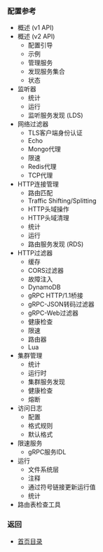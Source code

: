 ### 配置参考

- 概述 (v1 API)
- 概述 (v2 API)
    - 配置引导
    - 示例
    - 管理服务
    - 发现服务集合
    - 状态
- 监听器
    - 统计
    - 运行
    - 监听服务发现 (LDS)
- 网络过滤器
    - TLS客户端身份认证
    - Echo
    - Mongo代理
    - 限速
    - Redis代理
    - TCP代理
- HTTP连接管理
    - 路由匹配
    - Traffic Shifting/Splitting
    - HTTP头域操作
    - HTTP头域清理
    - 统计
    - 运行
    - 路由服务发现 (RDS)
- HTTP过滤器
    - 缓存
    - CORS过滤器
    - 故障注入
    - DynamoDB
    - gRPC HTTP/1.1桥接
    - gRPC-JSON转码过滤器
    - gRPC-Web过滤器
    - 健康检查
    - 限速
    - 路由器
    - Lua
- 集群管理
    - 统计
    - 运行时
    - 集群服务发现
    - 健康检查
    - 熔断
- 访问日志
    - 配置
    - 格式规则
    - 默认格式
- 限速服务
    - gRPC服务IDL
- 运行
    - 文件系统层
    - 注释
    - 通过符号链接更新运行值
    - 统计
- 路由表检查工具


### 返回
- [首页目录](README.md)
